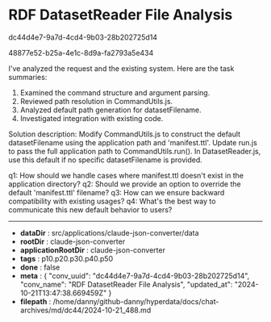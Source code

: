 # RDF DatasetReader File Analysis

dc44d4e7-9a7d-4cd4-9b03-28b202725d14

48877e52-b25a-4e1c-8d9a-fa2793a5e434

 I've analyzed the request and the existing system. Here are the task summaries:

1. Examined the command structure and argument parsing.
2. Reviewed path resolution in CommandUtils.js.
3. Analyzed default path generation for datasetFilename.
4. Investigated integration with existing code.

Solution description:
Modify CommandUtils.js to construct the default datasetFilename using the application path and 'manifest.ttl'. Update run.js to pass the full application path to CommandUtils.run(). In DatasetReader.js, use this default if no specific datasetFilename is provided.

q1: How should we handle cases where manifest.ttl doesn't exist in the application directory?
q2: Should we provide an option to override the default 'manifest.ttl' filename?
q3: How can we ensure backward compatibility with existing usages?
q4: What's the best way to communicate this new default behavior to users?

---

* **dataDir** : src/applications/claude-json-converter/data
* **rootDir** : claude-json-converter
* **applicationRootDir** : claude-json-converter
* **tags** : p10.p20.p30.p40.p50
* **done** : false
* **meta** : {
  "conv_uuid": "dc44d4e7-9a7d-4cd4-9b03-28b202725d14",
  "conv_name": "RDF DatasetReader File Analysis",
  "updated_at": "2024-10-21T13:47:38.669459Z"
}
* **filepath** : /home/danny/github-danny/hyperdata/docs/chat-archives/md/dc44/2024-10-21_488.md